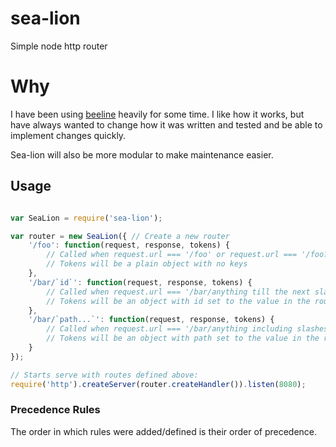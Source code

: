 # sea-lion

Simple node http router

# Why

I have been using [beeline](https://github.com/xavi-/beeline) heavily for some time.
I like how it works, but have always wanted to change how it was written and tested and be able to implement changes quickly.

Sea-lion will also be more modular to make maintenance easier.

## Usage

```javascript

var SeaLion = require('sea-lion');

var router = new SeaLion({ // Create a new router
    '/foo': function(request, response, tokens) {
        // Called when request.url === '/foo' or request.url === '/foo?woo=poo'
        // Tokens will be a plain object with no keys
    },
    '/bar/`id`': function(request, response, tokens) {
        // Called when request.url === '/bar/anything till the next slash'
        // Tokens will be an object with id set to the value in the route
    },
    '/bar/`path...`': function(request, response, tokens) {
        // Called when request.url === '/bar/anything including slashes'
        // Tokens will be an object with path set to the value in the route
    }
});

// Starts serve with routes defined above:
require('http').createServer(router.createHandler()).listen(8080);

```

### Precedence Rules

The order in which rules were added/defined is their order of precedence.